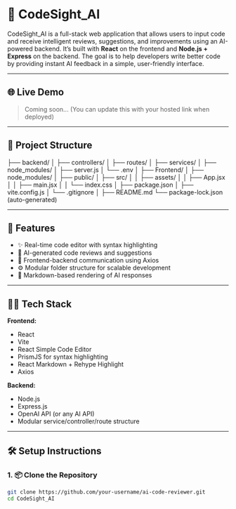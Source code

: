 # 🧠 CodeSight_AI

CodeSight_AI is a full-stack web application that allows users to input code and receive intelligent reviews, suggestions, and improvements using an AI-powered backend. It’s built with **React** on the frontend and **Node.js + Express** on the backend. The goal is to help developers write better code by providing instant AI feedback in a simple, user-friendly interface.

---

## 🌐 Live Demo

> Coming soon... (You can update this with your hosted link when deployed)

---

## 📁 Project Structure
├── backend/
│ ├── controllers/
│ ├── routes/
│ ├── services/
│ ├── node_modules/
│ ├── server.js
│ └── .env
│
├── Frontend/
│ ├── node_modules/
│ ├── public/
│ ├── src/
│ │ ├── assets/
│ │ ├── App.jsx
│ │ ├── main.jsx
│ │ └── index.css
│ ├── package.json
│ ├── vite.config.js
│ └── .gitignore
│
├── README.md
└── package-lock.json (auto-generated)

---

## 🚀 Features

- ✨ Real-time code editor with syntax highlighting
- 🤖 AI-generated code reviews and suggestions
- 📡 Frontend-backend communication using Axios
- ⚙️ Modular folder structure for scalable development
- 🧠 Markdown-based rendering of AI responses

---

## 🧑‍💻 Tech Stack

**Frontend:**
- React
- Vite
- React Simple Code Editor
- PrismJS for syntax highlighting
- React Markdown + Rehype Highlight
- Axios

**Backend:**
- Node.js
- Express.js
- OpenAI API (or any AI API)
- Modular service/controller/route structure

---

## 🛠️ Setup Instructions

### 1. 📦 Clone the Repository

```bash
git clone https://github.com/your-username/ai-code-reviewer.git
cd CodeSight_AI


